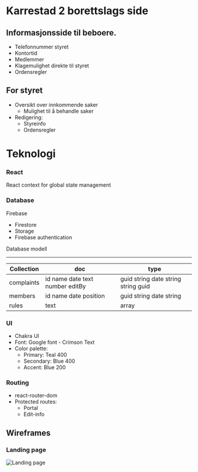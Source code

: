 # Karrestad 2 borettslags side

## Informasjonsside til beboere.

- Telefonnummer styret
- Kontortid
- Medlemmer
- Klagemulighet direkte til styret
- Ordensregler

## For styret

- Oversikt over innkommende saker
  - Mulighet til å behandle saker
- Redigering:
  - Styreinfo
  - Ordensregler

# Teknologi

### React

React context for global state management

### Database

Firebase

- Firestore
- Storage
- Firebase authentication

Database modell

---

| Collection | doc                             | type                                |
| ---------- | ------------------------------- | ----------------------------------- |
| complaints | id name date text number editBy | guid string date string string guid |
| members    | id name date position           | guid string date string             |
| rules      | text                            | array                               |

### UI

- Chakra UI
- Font: Google font - Crimson Text
- Color palette:
  - Primary: Teal 400
  - Secondary: Blue 400
  - Accent: Blue 200

### Routing

- react-router-dom
- Protected routes:
  - Portal
  - Edit-info

## Wireframes

### Landing page

![Landing page]("./assets/wireframes/Landing.png")
